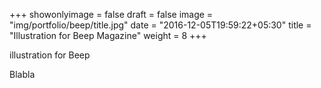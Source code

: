 +++
showonlyimage = false
draft = false
image = "img/portfolio/beep/title.jpg"
date = "2016-12-05T19:59:22+05:30"
title = "Illustration for Beep Magazine"
weight = 8
+++

illustration for Beep
<!--more-->

Blabla
